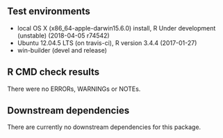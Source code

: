 ## Test environments
* local OS X (x86_64-apple-darwin15.6.0) install, R Under development (unstable) (2018-04-05 r74542)
* Ubuntu 12.04.5 LTS (on travis-ci), R version 3.4.4 (2017-01-27)
* win-builder (devel and release)

## R CMD check results
There were no ERRORs, WARNINGs or NOTEs.

## Downstream dependencies
There are currently no downstream dependencies for this package.